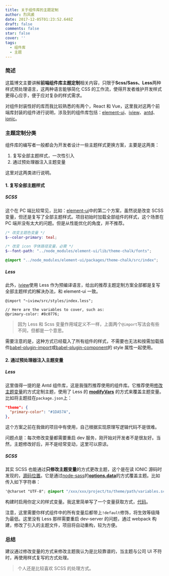 ```yaml
---
title: 关于组件库的主题定制
author: 烈风裘
date: 2017-12-05T01:23:52.648Z
draft: false
comments: false
star: false
cover: ''
tags: 
  - 组件库
  - 主题
---
```


### 简述

这篇博文主要讲解**前端组件库主题定制**相关内容，只限于**Scss/Sass、Less**两种样式预处理语言，这两种语言能够简化 CSS 的工作流，使得开发者维护开发样式更得心应手，便于应对复杂的样式需求。

对组件封装性好的库而我比较熟悉的有两个，React 和 Vue，这里我对这两个前端库封装的组件进行说明，涉及到的组件库包括：[element-ui](http://element-cn.eleme.io)、[iview](https://www.iviewui.com/)、[antd](https://ant.design)、[ionic](https://github.com/ionic-team/ionic)。

### 主题定制分类

组件库的编写者一般都会为开发者设计一些主题样式更换方案，主要是这两类：

1.  复写全部主题样式，一次性引入
2.  通过预处理器注入主题变量

这里对这两类进行说明。

#### 1. 复写全部主题样式

##### SCSS

这个在 PC 端比较常见，比如：[element-ui](http://element-cn.eleme.io/#/zh-CN/component/custom-theme)中的第二个方案，虽然说是改变 SCSS 变量，但还是复写了全部主题样式。项目初始时加载全部组件的样式，这个场景在 PC 端并没有太大的问题。但是从性能优化的角度，并不推荐。

```scss
/* 改变主题色变量 */
$--color-primary: teal;

/* 改变 icon 字体路径变量，必需 */
$--font-path: "../node_modules/element-ui/lib/theme-chalk/fonts";

@import "../node_modules/element-ui/packages/theme-chalk/src/index";
```

##### Less

此外，[iview](https://www.iviewui.com/docs/guide/theme)使用 Less 作为预编译语言，给出的推荐主题定制方案全部都是复写全部主题样式的解决办法，和 element-ui 一致。

```less
@import "~iview/src/styles/index.less";

// Here are the variables to cover, such as:
@primary-color: #8c0776;
```

> 因为 Less 和 Scss 变量作用域定义不一样，上面两个`@import`写法会有些不同，但都是一个意思。

需要注意的是，这种方式已经载入了所有组件的样式，不需要也无法和按需加载插件[babel-plugin-import](https://www.npmjs.com/package/babel-plugin-import)或[babel-plugin-component](https://www.npmjs.com/package/babel-plugin-component)的 style 属性一起使用。

#### 2. 通过预处理器注入主题变量

##### Less

这里值得一提的是 Antd 组件库，这是我强烈推荐使用的组件库。它推荐使用[修改主题变量](https://ant.design/docs/react/customize-theme-cn)的方式定制主题，使用了 Less 的 [**modifyVars**](http://lesscss.org/usage/#using-less-in-the-browser-modify-variables) 的方式来覆盖主题变量。比如将主题挂在`package.json`上：

```json
"theme": {
  "primary-color": "#1DA57A",
},
```

这个方案之前在我做的项目中有使用，自己根据实现原理写逻辑代码不是很难。

问题点是：每次修改变量都需要重启 dev 服务，刚开始对开发者不是很友好。当然，主题修改好后，并不是经常变动，这里可以原谅。

##### SCSS

其实 SCSS 也能通过**只修改主题变量**的方式更改主题，这个是在读 IONIC 源码时发现的，[源码位置](https://github.com/ionic-team/ionic-app-scripts/blob/427e556460265da817a5975567ded2a00e5cb8bd/src/sass.ts#L137)。它是通过[node-sass](https://github.com/sass/node-sass)的[**options.data**](https://github.com/sass/node-sass#data)的方式覆盖主题。比如传入如下字符串：

```scss
'@charset "UTF-8"; @import "/xxx/xxx/project/to/theme/path/variables.scss";'
```

构建时启用你定义的样式变量。我这里简单写了一个变量获取方式，[代码](https://github.com/vm-component/vimo/blob/master/examples/build/get-scss-variables.js)。

注意，这里需要你样式组件中的所有变量后都带上`!default`修饰，将生效等级降为最低。这里没有 Less 那样需要重启 dev-server 的问题，通过 webpack 构建，修改了引入的主题文件，项目将自动重构，较为方便。

### 总结

建议通过修改变量的方式来修改主题我认为是比较靠谱的，当主题与公司 UI 不符时，再使用样式复写的方式处理。

> 个人还是比较喜欢 SCSS 的处理方式。
